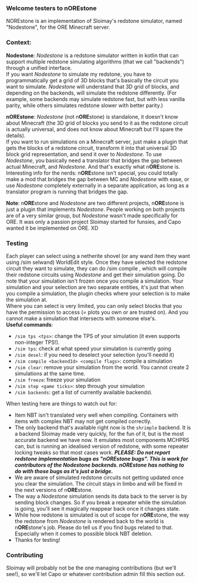 ### Welcome testers to nOREstone

NOREstone is an implementation of Sloimay's redstone simulator, named "Nodestone", for the ORE Minecraft server.


### Context:

**Nodestone**: *Nodestone* is a redstone simulator written in kotlin that can support multiple redstone 
simulating algorithms (that we call "backends") through a unified interface.\
If you want *Nodestone* to simulate my redstone, you have to programmatically get a grid of 3D blocks that's basically
the circuit you want to simulate. *Nodestone* will understand that 3D grid of blocks, and depending on the backends,
will simulate the redstone differently. (For example, some backends may simulate redstone fast, but with less vanilla
parity, while others simulates redstone slower with better parity.)

**nOREstone**: *Nodestone* (not n**ORE**stone) is standalone, it doesn't know about Minecraft (the 3D grid of blocks you 
send to it as the redstone circuit is actually universal, and does not know about Minecraft but I'll spare the details).\
If you want to run simulations on a Minecraft server, just make a plugin that gets the blocks of a redstone circuit, transform it 
into that universal 3D block grid representation, and send it over to *Nodestone*. To use *Nodestone*, you basically need a
translator that bridges the gap between actual Minecraft, and *Nodestone*. And that's exactly what
n**ORE**stone is.\
Interesting info for the nerds: n**ORE**stone isn't special, you could totally make a mod that bridges the gap between MC and *Nodestone*
with ease, or use *Nodestone* completely externally in a separate application, as long as a translator program is running that
bridges the gap.
 
**Note**: n**ORE**stone and *Nodestone* are two different projects, n**ORE**stone is just a plugin that
implements *Nodestone*. People working on both projects are of a very similar group, but *Nodestone* wasn't made specifically for ORE. It
was only a passion project Sloimay started for funsies, and Capo wanted it be implemented on ORE. XD

### Testing
Each player can select using a netherite shovel (or any wand item they want using /sim selwand) WorldEdit style.
Once they have selected the redstone circuit they want to simulate, they can do /sim compile <backend>, which will compile
their redstone circuits using *Nodestone* and get their simulation going. Do note that your simulation isn't frozen once you
compile a simulation. Your simulation and your selection are two separate entities, it's just that when you compile a simulation,
the plugin checks where your selection is to make the simulation at.\
Where you can select is very limited, you can only select blocks that you have the permission to access (= plots you own
or are trusted on). And you cannot make a simulation that intersects with someone else's.\
**Useful commands**: 
- `/sim tps <tps>`: change the TPS of your simulation (it even supports non-integer TPS!).
- `/sim tps`: check at what speed your simulation is currently going
- `/sim desel`: if you need to deselect your selection (you'll needd it)
- `/sim compile <backendId> <compile flags>`: compile a simulation
- `/sim clear`: remove your simulation from the world. You cannot create 2 simulations at the same time.
- `/sim freeze`: freeze your simulation
- `/sim step <game ticks>`: step through your simulation
- `/sim backends`: get a list of currently available backends\

When testing here are things to watch out for:
- Item NBT isn't translated very well when compiling. Containers with items with complex NBT may not get compiled correctly.
- The only backend that's available right now is the `shrimple` backend. It is a backend Sloimay made very quickly, for the fun
of it, but is the most accurate backend we have now. It emulates most components MCHPRS can, but is running an idealised version
of redstone, with some repeater locking tweaks so that most cases work. ***PLEASE: Do not report redstone implementation bugs
as "nOREstone bugs". This is work for contributors of the Nodestone backends. nOREstone has nothing to do with those bugs as it's just a bridge.*** 
- We are aware of simulated redstone circuits not getting updated once you clear the simulation. The circuit stays in limbo and will
be fixed in the next versions of n**ORE**stone.
- The way a *Nodestone* simulation sends its data back to the server is by sending block changes. So if you break a repeater while the simulation is going,
you'll see it magically reappear back once it changes state.
- While how redstone is simulated is out of scope for n**ORE**stone, the way the redstone from *Nodestone* is rendered back to the world is
n**ORE**stone's job. Please do tell us if you find bugs related to that. Especially when it comes to possible block NBT deletion.
- Thanks for testing!

### Contributing
Sloimay will probably not be the one managing contributions (but we'll see!), so we'll let Capo or whatever contribution admin fill this section out.
